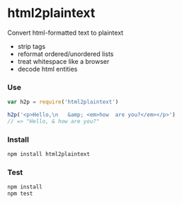html2plaintext
==============

Convert html-formatted text to plaintext

- strip tags
- reformat ordered/unordered lists
- treat whitespace like a browser
- decode html entities


### Use

```js
var h2p = require('html2plaintext')

h2p('<p>Hello,\n   &amp; <em>how  are you?</em></p>')
// => "Hello, & how are you?"
```

### Install

```sh
npm install html2plaintext
```

### Test

```sh
npm install
npm test
```
